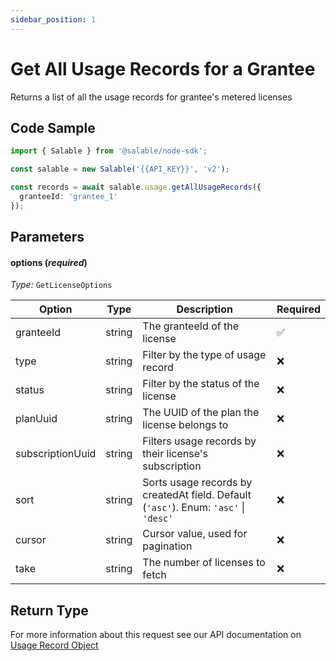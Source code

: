 ```yaml
---
sidebar_position: 1
---
```


# Get All Usage Records for a Grantee

Returns a list of all the usage records for grantee's metered licenses

## Code Sample

```typescript
import { Salable } from '@salable/node-sdk';

const salable = new Salable('{{API_KEY}}', 'v2');

const records = await salable.usage.getAllUsageRecords({
  granteeId: 'grantee_1'
});
```

## Parameters

#### options (_required_)

_Type:_ `GetLicenseOptions`

| Option           | Type   | Description                                                                          | Required |
|------------------|--------|--------------------------------------------------------------------------------------|----------|
| granteeId        | string | The granteeId of the license                                                         | ✅        |
| type             | string | Filter by the type of usage record                                                   | ❌        |
| status           | string | Filter by the status of the license                                                  | ❌        |
| planUuid         | string | The UUID of the plan the license belongs to                                          | ❌        |
| subscriptionUuid | string | Filters usage records by their license's subscription                                | ❌        |
| sort             | string | Sorts usage records by createdAt field. Default (`'asc'`). Enum: `'asc'` \| `'desc'` | ❌        |
| cursor           | string | Cursor value, used for pagination                                                    | ❌        |
| take             | string | The number of licenses to fetch                                                      | ❌        |

## Return Type

For more information about this request see our API documentation on [Usage Record Object](https://docs.salable.app/api/v2#tag/Usage/operation/getLicenseUsage)
